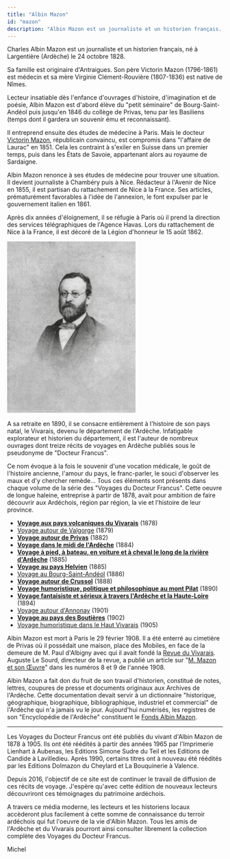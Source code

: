 ```yaml
---
title: "Albin Mazon"
id: "mazon"
description: "Albin Mazon est un journaliste et un historien français. Sous le pseudonyme de Docteur Francus, il est l'auteur de nombreux ouvrages dont des récits de voyages en Ardèche"
---
```


Charles Albin Mazon est un journaliste et un historien français, né à
Largentière (Ardèche) le 24 octobre 1828.

Sa famille est originaire d'Antraigues. Son père Victorin Mazon (1796-1861) est
médecin et sa mère Virginie Clément-Rouvière (1807-1836) est native de Nîmes.

Lecteur insatiable dès l'enfance d'ouvrages d'histoire, d'imagination et de
poésie, Albin Mazon est d'abord élève du "petit séminaire" de Bourg-Saint-Andéol
puis jusqu'en 1846 du collège de Privas, tenu par les Basiliens (temps dont il
gardera un souvenir ému et reconnaissant).

Il entreprend ensuite des études de médecine à Paris. Mais le docteur [Victorin
Mazon](https://1851.fr/hommes/mazon/), républicain convaincu, est compromis dans
"l'affaire de Laurac" en 1851. Cela les contraint à s'exiler en Suisse dans un
premier temps, puis dans les États de Savoie, appartenant alors au royaume de
Sardaigne.

Albin Mazon renonce à ses études de médecine pour trouver une situation. Il
devient journaliste à Chambéry puis à Nice. Rédacteur à l'Avenir de Nice en
1855, il est partisan du rattachement de Nice à la France. Ses articles,
prématurément favorables à l'idée de l'annexion, le font expulser par le
gouvernement italien en 1861.

Après dix années d'éloignement, il se réfugie à Paris où il prend la direction
des services télégraphiques de l'Agence Havas. Lors du rattachement de Nice à la
France, il est décoré de la Légion d'honneur le 15 août 1862.

<div class="img">

![Charles Albin Mazon](./images/docteur-francus.jpg)

</div>

A sa retraite en 1890, il se consacre entièrement à l'histoire de son pays
natal, le Vivarais, devenu le département de l'Ardèche. Infatigable explorateur
et historien du département, il est l'auteur de nombreux ouvrages dont treize
récits de voyages en Ardèche publiés sous le pseudonyme de "Docteur Francus".

Ce nom évoque à la fois le souvenir d'une vocation médicale, le goût de
l'histoire ancienne, l'amour du pays, le franc-parler, le souci d'observer les
maux et d'y chercher remède... Tous ces éléments sont présents dans chaque
volume de la série des "<span class='strong'>Voyages du Docteur Francus</span>".
Cette oeuvre de longue haleine, entreprise à partir de 1878, avait pour ambition
de faire découvrir aux Ardéchois, région par région, la vie et l'histoire de
leur province.

* [__Voyage aux pays volcaniques du Vivarais__](./vivarais/) (1878)
* [Voyage autour de Valgorge](./valgorge/) (1879)
* [__Voyage autour de Privas__](./privas/) (1882)
* [__Voyage dans le midi de l'Ardèche__](./midi-ardeche/) (1884)
* [__Voyage à pied, à bateau, en voiture et à cheval le long de la rivière d'Ardèche__](./riviere-ardeche/) (1885)
* [__Voyage au pays Helvien__](./helvien/) (1885)
* [Voyage au Bourg-Saint-Andéol](./bourg-st-andeol/) (1886)
* [__Voyage autour de Crussol__](./crussol/) (1888)
* [__Voyage humoristique, politique et philosophique au mont Pilat__](./pilat/) (1890)
* [__Voyage fantaisiste et sérieux à travers l'Ardèche et la Haute-Loire__](./haute-loire/) (1894)
* [Voyage autour d'Annonay](./annonay/) (1901)
* [__Voyage au pays des Boutières__](./boutieres/) (1902)
* [Voyage humoristique dans le Haut Vivarais](./haut-vivarais) (1905)

Albin Mazon est mort à Paris le 29 février 1908. Il a été enterré au cimetière
de Privas où il possédait une maison, place des Mobiles, en face de la demeure
de M. Paul d'Albigny avec qui il avait fondé la
[Revue du Vivarais](http://www.revueduvivarais.fr/). Auguste Le Sourd, directeur
de la revue, a publié un article sur "[M. Mazon et son Œuvre](./albin-mazon.html)"
dans les numéros 8 et 9 de l'année 1908.

Albin Mazon a fait don du fruit de son travail d'historien, constitué de notes,
lettres, coupures de presse et documents originaux aux Archives de l'Ardèche.
Cette documentation devait servir à un dictionnaire "historique, géographique,
biographique, bibliographique, industriel et commercial" de l'Ardèche qui n'a
jamais vu le jour. Aujourd'hui numérisés, les registres de son "Encyclopédie de
l'Ardèche" constituent le [Fonds Albin Mazon](https://archives.ardeche.fr/n/fonds-mazon/n:103).

<hr class="basic">

Les Voyages du Docteur Francus ont été publiés du vivant d'Albin Mazon de 1878 à
1905. Ils ont été réédités à partir des années 1965  par l'Imprimerie Lienhart à
Aubenas, les Editions Simone Sudre du Teil et les Editions de Candide à
Lavilledieu. Après 1990, certains titres ont à nouveau été réédités par les
Editions Dolmazon du Cheylard et La Bouquinerie à Valence.

Depuis 2016, l'objectif de ce site est de continuer le travail de diffusion de
ces récits de voyage. J'espère qu'avec cette édition de nouveaux lecteurs
découvriront ces témoignages du patrimoine ardéchois.

A travers ce média moderne, les lecteurs et les historiens locaux accèderont
plus facilement à cette somme de connaissance du terroir ardéchois qui fut
l'oeuvre de la vie d'Albin Mazon. Tous les amis de l'Ardèche et du Vivarais
pourront ainsi consulter librement la collection complète des Voyages du Docteur
Francus.

<div class="end">

<span title="michelc at gmail">Michel</span>

</div>
